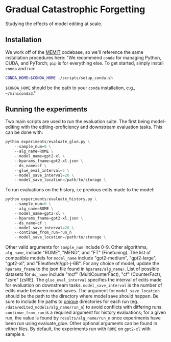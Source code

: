 # Gradual Catastrophic Forgetting

Studying the effects of model editing at scale.

## Installation
We work off of the [MEMIT](https://github.com/kmeng01/memit) codebase, so we'll reference the same installation procedures here: 
"We recommend `conda` for managing Python, CUDA, and PyTorch; `pip` is for everything else. To get started, simply install `conda` and run:
```bash
CONDA_HOME=$CONDA_HOME ./scripts/setup_conda.sh
```

`$CONDA_HOME` should be the path to your `conda` installation, e.g., `~/miniconda3`."

## Running the experiments
Two main scripts are used to run the evaluation suite. The first being model-editing with the editing-proficiency and downstream evaluation tasks. This can be done with:
```python
python experiments/evaluate_glue.py \
    --sample_num=0 \
    --alg_name=ROME \
    --model_name=gpt2-xl \
    --hparams_fname=gpt2-xl.json \
    --ds_name=cf \
    --glue_eval_interval=5 \
    --model_save_interval=20 \
    --model_save_location=/path/to/storage \
```
To run evaluations on the history, i.e previous edits made to the model:
```python
python experiments/evaluate_history.py \
    --sample_num=0 \
    --alg_name=ROME \
    --model_name=gpt2-xl \
    --hparams_fname=gpt2-xl.json \
    --ds_name=cf \
    --model_save_interval=20 \
    --continue_from_run=run_n
    --model_save_location=/path/to/storage \
```
Other valid arguments for ```sample_num``` include 0-9. Other algorithms, ```alg_name```, include "ROME", "MEND", and "FT" (Finetuning). The list of compatible models for ```model_name``` include "gpt2-medium", "gpt2-large", "gpt2-xl", and "EleutherAI/gpt-j-6B". For any choice of model, update the ```hparams_fname``` to the json file found in ```hparams/alg_name/```. List of possible datasets for ```ds_name``` include "mcf" (MultiCounterFact), "cf" (CounterFact), "zsre" (zsRE). The ```glue_eval_interval``` specifies the interval of edits made for evaluation on downstream tasks. ```model_save_interval``` is the number of edits made between model saves. The argument for ```model_save_location``` should be the path to the directory where model save should happen. Be sure to include file paths to <ins>unique</ins> directories for each run (eg. ```/data/edited_models/alg_name/run_n```) to avoid conflicts with differing runs. ```continue_from_run``` is a required argument for history evaluations; for a given run, the value is found by ```results/alg_name/run_n``` once experiments have been run using evaluate_glue. Other optional arguments can be found in either files. By default, the experiments run with ```ROME``` on ```gpt2-xl``` with sample ```0```.
